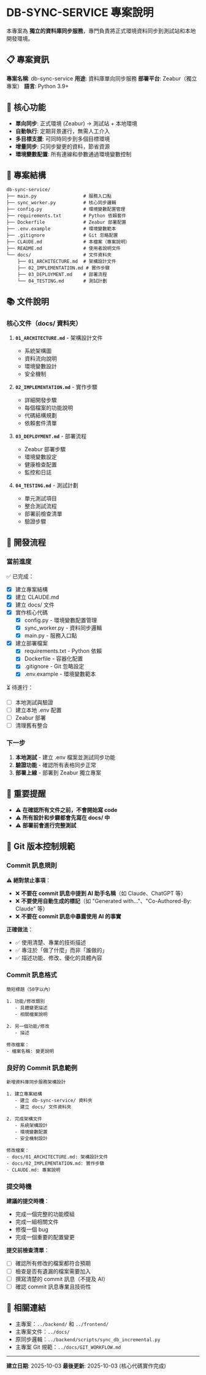 # DB-SYNC-SERVICE 專案說明

本專案為 **獨立的資料庫同步服務**，專門負責將正式環境資料同步到測試站和本地開發環境。

## 📋 專案資訊

**專案名稱**: db-sync-service
**用途**: 資料庫單向同步服務
**部署平台**: Zeabur（獨立專案）
**語言**: Python 3.9+

## 🎯 核心功能

- **單向同步**: 正式環境 (Zeabur) → 測試站 + 本地環境
- **自動執行**: 定期背景運行，無需人工介入
- **多目標支援**: 可同時同步到多個目標環境
- **增量同步**: 只同步變更的資料，節省資源
- **環境變數配置**: 所有連線和參數通過環境變數控制

## 📁 專案結構

```
db-sync-service/
├── main.py                 # 服務入口點
├── sync_worker.py          # 核心同步邏輯
├── config.py               # 環境變數配置管理
├── requirements.txt        # Python 依賴套件
├── Dockerfile              # Zeabur 部署配置
├── .env.example            # 環境變數範本
├── .gitignore              # Git 忽略配置
├── CLAUDE.md               # 本檔案（專案說明）
├── README.md               # 使用者說明文件
└── docs/                   # 文件資料夾
    ├── 01_ARCHITECTURE.md  # 架構設計文件
    ├── 02_IMPLEMENTATION.md # 實作步驟
    ├── 03_DEPLOYMENT.md    # 部署流程
    └── 04_TESTING.md       # 測試計劃
```

## 📚 文件說明

### 核心文件（docs/ 資料夾）

1. **`01_ARCHITECTURE.md`** - 架構設計文件
   - 系統架構圖
   - 資料流向說明
   - 環境變數設計
   - 安全機制

2. **`02_IMPLEMENTATION.md`** - 實作步驟
   - 詳細開發步驟
   - 每個檔案的功能說明
   - 代碼結構規劃
   - 依賴套件清單

3. **`03_DEPLOYMENT.md`** - 部署流程
   - Zeabur 部署步驟
   - 環境變數設定
   - 健康檢查配置
   - 監控和日誌

4. **`04_TESTING.md`** - 測試計劃
   - 單元測試項目
   - 整合測試流程
   - 部署前檢查清單
   - 驗證步驟

## 🔄 開發流程

### 當前進度

✅ 已完成：
- [x] 建立專案結構
- [x] 建立 CLAUDE.md
- [x] 建立 docs/ 文件
- [x] 實作核心代碼
  - [x] config.py - 環境變數配置管理
  - [x] sync_worker.py - 資料同步邏輯
  - [x] main.py - 服務入口點
- [x] 建立部署檔案
  - [x] requirements.txt - Python 依賴
  - [x] Dockerfile - 容器化配置
  - [x] .gitignore - Git 忽略設定
  - [x] .env.example - 環境變數範本

⏳ 待進行：
- [ ] 本地測試與驗證
- [ ] 建立本地 .env 配置
- [ ] Zeabur 部署
- [ ] 清理舊有整合

### 下一步

1. **本地測試** - 建立 .env 檔案並測試同步功能
2. **驗證功能** - 確認所有表格同步正常
3. **部署上線** - 部署到 Zeabur 獨立專案

## 🚨 重要提醒

- ⚠️ **在確認所有文件之前，不會開始寫 code**
- ⚠️ **所有設計和步驟都會先寫在 docs/ 中**
- ⚠️ **部署前會進行完整測試**

## 📝 Git 版本控制規範

### Commit 訊息規則

**⚠️ 絕對禁止事項**：
- ❌ **不要在 commit 訊息中提到 AI 助手名稱**（如 Claude、ChatGPT 等）
- ❌ **不要使用自動生成的標記**（如 "Generated with..."、"Co-Authored-By: Claude" 等）
- ❌ **不要在 commit 訊息中暴露使用 AI 的事實**

**正確做法**：
- ✅ 使用清楚、專業的技術描述
- ✅ 專注於「做了什麼」而非「誰做的」
- ✅ 描述功能、修改、優化的具體內容

### Commit 訊息格式

```
簡短標題（50字以內）

1. 功能/修改類別
   - 具體變更描述
   - 相關檔案說明

2. 另一個功能/修改
   - 描述

修改檔案：
- 檔案名稱: 變更說明
```

### 良好的 Commit 訊息範例

```
新增資料庫同步服務架構設計

1. 建立專案結構
   - 建立 db-sync-service/ 資料夾
   - 建立 docs/ 文件資料夾

2. 完成架構文件
   - 系統架構設計
   - 環境變數配置
   - 安全機制設計

修改檔案：
- docs/01_ARCHITECTURE.md: 架構設計文件
- docs/02_IMPLEMENTATION.md: 實作步驟
- CLAUDE.md: 專案說明
```

### 提交時機

**建議的提交時機**：
- 完成一個完整的功能模組
- 完成一組相關文件
- 修復一個 bug
- 完成一個重要的配置變更

**提交前檢查清單**：
- [ ] 確認所有修改的檔案都符合預期
- [ ] 檢查是否有遺漏的檔案需要加入
- [ ] 撰寫清楚的 commit 訊息（不提及 AI）
- [ ] 確認 commit 訊息專業且技術性

## 🔗 相關連結

- 主專案：`../backend/` 和 `../frontend/`
- 主專案文件：`../docs/`
- 原同步邏輯：`../backend/scripts/sync_db_incremental.py`
- 主專案 Git 規範：`../docs/GIT_WORKFLOW.md`

---

**建立日期**: 2025-10-03
**最後更新**: 2025-10-03 (核心代碼實作完成)
